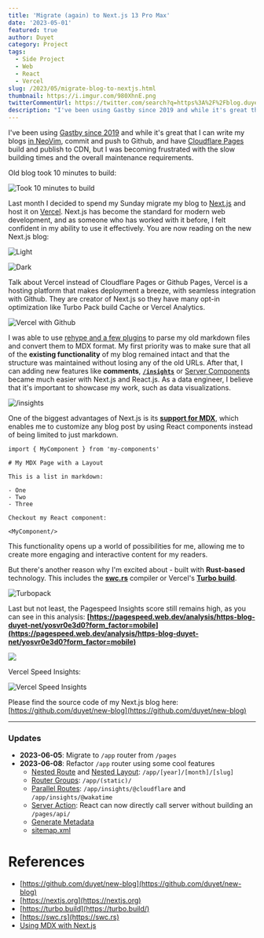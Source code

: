 ```yaml
---
title: 'Migrate (again) to Next.js 13 Pro Max'
date: '2023-05-01'
featured: true
author: Duyet
category: Project
tags:
  - Side Project
  - Web
  - React
  - Vercel
slug: /2023/05/migrate-blog-to-nextjs.html
thumbnail: https://i.imgur.com/980XhnE.png
twitterCommentUrl: https://twitter.com/search?q=https%3A%2F%2Fblog.duyet.net%2F2023%2F05%2Fmigrate-blog-to-nextjs.html
description: "I've been using Gastby since 2019 and while it's great that I can write my blogs in NeoVim, commit and push to Github, and have Cloudflare Pages build and publish to CDN, but I was becoming frustrated with the slow building times and the overall maintenance requirements."
---
```


I've been using [Gastby since 2019](/2019/08/migrate-blogger-to-gatsby) and while it's great that I can write my blogs [in NeoVim](/2021/06/neovim.html), commit and push to Github, and have [Cloudflare Pages](/2021/05/migrate-to-cloudflare-pages.html) build and publish to CDN, but I was becoming frustrated with the slow building times and the overall maintenance requirements.

Old blog took 10 minutes to build:

![Took 10 minutes to build](/media/2023/05/migrate-blog-to-nextjs/migrate-blog-to-nextjs-cloudflare.png)

Last month I decided to spend my Sunday migrate my blog to [Next.js](https://nextjs.org) and host it on [Vercel](https://vercel.com).
Next.js has become the standard for modern web development, and as someone who has worked with it before, I felt confident in my ability to use it effectively. You are now reading on the new Next.js blog:

![Light](/media/2023/05/migrate-blog-to-nextjs/new-blog-light.png)

![Dark](/media/2023/05/migrate-blog-to-nextjs/new-blog-dark.png)

Talk about Vercel instead of Cloudflare Pages or Github Pages,
Vercel is a hosting platform that makes deployment a breeze, with seamless integration with Github.
They are creator of Next.js so they have many opt-in optimization like Turbo Pack build Cache or Vercel Analytics.

![Vercel with Github](/media/2023/05/migrate-blog-to-nextjs/migrate-blog-to-nextjs.png)

I was able to use [rehype and a few plugins](https://github.com/duyet/new-blog/blob/master/lib/markdownToHtml.ts) to parse my old markdown files and convert them to MDX format. My first priority was to make sure that all of the **existing functionality** of my blog remained intact and that the structure was maintained without losing any of the old URLs. After that, I can adding new features like **comments**, **[`/insights`](https://blog.duyet.net/insights)** or [Server Components](https://nextjs.org/docs/getting-started/react-essentials#server-components) became much easier with Next.js and React.js. As a data engineer, I believe that it's important to showcase my work, such as data visualizations.

![/insights](/media/2023/05/migrate-blog-to-nextjs/insights.png)

One of the biggest advantages of Next.js is its **[support for MDX](https://nextjs.org/docs/advanced-features/using-mdx)**, which enables me to customize any blog post by using React components instead of being limited to just markdown.

```tsx
import { MyComponent } from 'my-components'

# My MDX Page with a Layout

This is a list in markdown:

- One
- Two
- Three

Checkout my React component:

<MyComponent/>
```

This functionality opens up a world of possibilities for me, allowing me to create more engaging and interactive content for my readers.

But there's another reason why I'm excited about - built with **Rust-based** technology. This includes the [**swc.rs**](https://swc.rs/) compiler or Vercel's **[Turbo build](https://turbo.build/)**.

![Turbopack](/media/2023/05/migrate-blog-to-nextjs/migrate-blog-to-nextjs-1.png)

Last but not least, the Pagespeed Insights score still remains high, as you can see in this analysis: **[https://pagespeed.web.dev/analysis/https-blog-duyet-net/yosvr0e3d0?form_factor=mobile](https://pagespeed.web.dev/analysis/https-blog-duyet-net/yosvr0e3d0?form_factor=mobile)**

![](/media/2023/05/migrate-blog-to-nextjs/migrate-blog-to-nextjs-2.png)

Vercel Speed Insights:

![Vercel Speed Insights](/media/2023/05/migrate-blog-to-nextjs/migrate-blog-to-nextjs-3.png)

Please find the source code of my Next.js blog here: [https://github.com/duyet/new-blog](https://github.com/duyet/new-blog)

---

### Updates

- **2023-06-05**: Migrate to `/app` router from `/pages`
- **2023-06-08**: Refactor `/app` router using some cool features
  - [Nested Route](https://nextjs.org/docs/app/building-your-application/routing/defining-routes) and [Nested Layout](https://nextjs.org/docs/app/building-your-application/routing/pages-and-layouts#nesting-layouts): `/app/[year]/[month]/[slug]`
  - [Router Groups](https://nextjs.org/docs/app/building-your-application/routing/route-groups): `/app/(static)/`
  - [Parallel Routes](https://nextjs.org/docs/app/building-your-application/routing/parallel-routes): `/app/insights/@cloudflare` and `/app/insights/@wakatime`
  - [Server Action](https://nextjs.org/docs/app/building-your-application/data-fetching/server-actions): React can now directly call server without building an `/pages/api/`
  - [Generate Metadata](https://nextjs.org/docs/app/building-your-application/optimizing/metadata)
  - [sitemap.xml](https://nextjs.org/docs/app/api-reference/file-conventions/metadata/sitemap)

# References

- [https://github.com/duyet/new-blog](https://github.com/duyet/new-blog)
- [https://nextjs.org](https://nextjs.org)
- [https://turbo.build](https://turbo.build/)
- [https://swc.rs](https://swc.rs)
- [Using MDX with Next.js](https://nextjs.org/docs/advanced-features/using-mdx)

